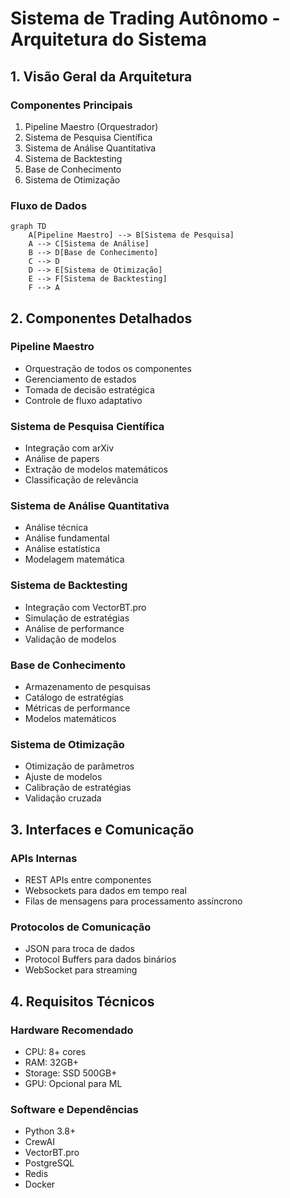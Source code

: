 # Sistema de Trading Autônomo - Arquitetura do Sistema

## 1. Visão Geral da Arquitetura

### Componentes Principais
1. Pipeline Maestro (Orquestrador)
2. Sistema de Pesquisa Científica
3. Sistema de Análise Quantitativa
4. Sistema de Backtesting
5. Base de Conhecimento
6. Sistema de Otimização

### Fluxo de Dados
```mermaid
graph TD
    A[Pipeline Maestro] --> B[Sistema de Pesquisa]
    A --> C[Sistema de Análise]
    B --> D[Base de Conhecimento]
    C --> D
    D --> E[Sistema de Otimização]
    E --> F[Sistema de Backtesting]
    F --> A
```

## 2. Componentes Detalhados

### Pipeline Maestro
- Orquestração de todos os componentes
- Gerenciamento de estados
- Tomada de decisão estratégica
- Controle de fluxo adaptativo

### Sistema de Pesquisa Científica
- Integração com arXiv
- Análise de papers
- Extração de modelos matemáticos
- Classificação de relevância

### Sistema de Análise Quantitativa
- Análise técnica
- Análise fundamental
- Análise estatística
- Modelagem matemática

### Sistema de Backtesting
- Integração com VectorBT.pro
- Simulação de estratégias
- Análise de performance
- Validação de modelos

### Base de Conhecimento
- Armazenamento de pesquisas
- Catálogo de estratégias
- Métricas de performance
- Modelos matemáticos

### Sistema de Otimização
- Otimização de parâmetros
- Ajuste de modelos
- Calibração de estratégias
- Validação cruzada

## 3. Interfaces e Comunicação

### APIs Internas
- REST APIs entre componentes
- Websockets para dados em tempo real
- Filas de mensagens para processamento assíncrono

### Protocolos de Comunicação
- JSON para troca de dados
- Protocol Buffers para dados binários
- WebSocket para streaming

## 4. Requisitos Técnicos

### Hardware Recomendado
- CPU: 8+ cores
- RAM: 32GB+
- Storage: SSD 500GB+
- GPU: Opcional para ML

### Software e Dependências
- Python 3.8+
- CrewAI
- VectorBT.pro
- PostgreSQL
- Redis
- Docker
